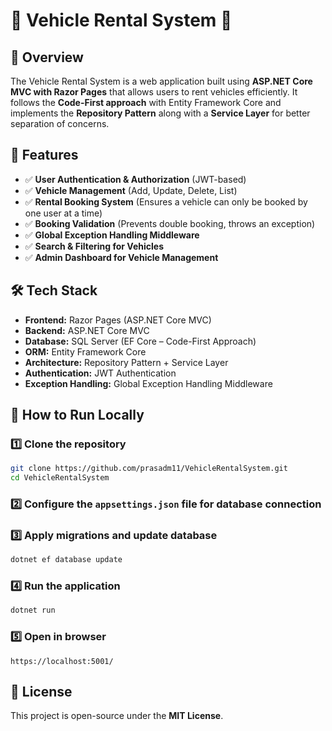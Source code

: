 # 🚗 Vehicle Rental System 🚀

## 📌 Overview
The Vehicle Rental System is a web application built using **ASP.NET Core MVC with Razor Pages** that allows users to rent vehicles efficiently. It follows the **Code-First approach** with Entity Framework Core and implements the **Repository Pattern** along with a **Service Layer** for better separation of concerns.

## 🔹 Features
- ✅ **User Authentication & Authorization** (JWT-based)
- ✅ **Vehicle Management** (Add, Update, Delete, List)
- ✅ **Rental Booking System** (Ensures a vehicle can only be booked by one user at a time)
- ✅ **Booking Validation** (Prevents double booking, throws an exception)
- ✅ **Global Exception Handling Middleware**
- ✅ **Search & Filtering for Vehicles**
- ✅ **Admin Dashboard for Vehicle Management**

## 🛠️ Tech Stack
- **Frontend:** Razor Pages (ASP.NET Core MVC)
- **Backend:** ASP.NET Core MVC
- **Database:** SQL Server (EF Core – Code-First Approach)
- **ORM:** Entity Framework Core
- **Architecture:** Repository Pattern + Service Layer
- **Authentication:** JWT Authentication
- **Exception Handling:** Global Exception Handling Middleware

## 🚀 How to Run Locally

### 1️⃣ Clone the repository
```sh
git clone https://github.com/prasadm11/VehicleRentalSystem.git
cd VehicleRentalSystem
```

### 2️⃣ Configure the `appsettings.json` file for database connection

### 3️⃣ Apply migrations and update database
```sh
dotnet ef database update
```

### 4️⃣ Run the application
```sh
dotnet run
```

### 5️⃣ Open in browser
```
https://localhost:5001/
```

## 📜 License
This project is open-source under the **MIT License**.

